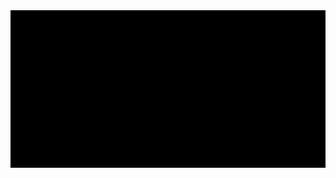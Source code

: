 <!DOCTYPE html>
<html>
<head>
    <title>Pong Game</title>
    <style>
        canvas {
            display: block;
            margin: auto;
            background: #000;
        }
    </style>
</head>
<body>
    <canvas id="pongCanvas" width="800" height="400"></canvas>
    <script>
        const canvas = document.getElementById('pongCanvas');
        const ctx = canvas.getContext('2d');

        const paddleWidth = 10, paddleHeight = 100;
        const ballRadius = 10;
        let paddle1Y = canvas.height / 2 - paddleHeight / 2;
        let paddle2Y = canvas.height / 2 - paddleHeight / 2;
        let ballX = canvas.width / 2, ballY = canvas.height / 2;
        let ballDX = 2, ballDY = -2;
        const paddleSpeed = 4;
        const aiSpeed = 2;

        function drawPaddle(x, y) {
            ctx.fillStyle = "#FFF";
            ctx.fillRect(x, y, paddleWidth, paddleHeight);
        }

        function drawBall() {
            ctx.beginPath();
            ctx.arc(ballX, ballY, ballRadius, 0, Math.PI*2);
            ctx.fillStyle = "#FFF";
            ctx.fill();
            ctx.closePath();
        }

        function moveAIPaddle() {
            if (ballY < paddle2Y + paddleHeight / 2) {
                paddle2Y -= aiSpeed;
            } else if (ballY > paddle2Y + paddleHeight / 2) {
                paddle2Y += aiSpeed;
            }
            // Ensure paddle stays within canvas
            paddle2Y = Math.max(Math.min(paddle2Y, canvas.height - paddleHeight), 0);
        }

        function draw() {
            ctx.clearRect(0, 0, canvas.width, canvas.height);
            drawPaddle(0, paddle1Y);
            drawPaddle(canvas.width - paddleWidth, paddle2Y);
            drawBall();

            ballX += ballDX;
            ballY += ballDY;

            // Ball collision with top and bottom walls
            if(ballY + ballDY > canvas.height - ballRadius || ballY + ballDY < ballRadius) {
                ballDY = -ballDY;
            }

            // Ball collision with paddles
            if(ballX + ballDX > canvas.width - ballRadius) {
                if(ballY > paddle2Y && ballY < paddle2Y + paddleHeight) {
                    ballDX = -ballDX;
                } else {
                    ballX = canvas.width / 2;
                    ballY = canvas.height / 2;
                }
            } else if(ballX + ballDX < ballRadius) {
                if(ballY > paddle1Y && ballY < paddle1Y + paddleHeight) {
                    ballDX = -ballDX;
                } else {
                    ballX = canvas.width / 2;
                    ballY = canvas.height / 2;
                }
            }

            moveAIPaddle();

            document.addEventListener('keydown', function(event) {
                if(event.key == 'ArrowUp' && paddle1Y > 0) paddle1Y -= paddleSpeed;
                if(event.key == 'ArrowDown' && paddle1Y < canvas.height - paddleHeight) paddle1Y += paddleSpeed;
            });
        }

        setInterval(draw, 10);
    </script>
</body>
</html>
